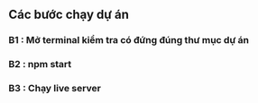 ## Các bước chạy dự án
### B1 : Mở terminal kiểm tra có đứng đúng thư mục dự án
### B2 : npm start
### B3 : Chạy live server